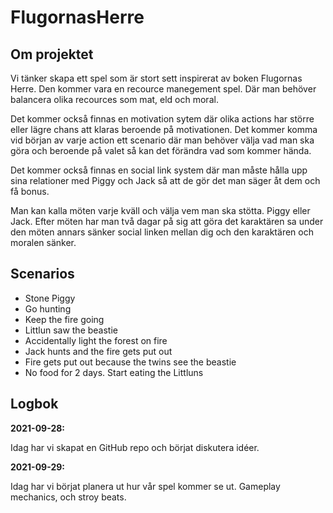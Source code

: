 # FlugornasHerre

## Om projektet

Vi tänker skapa ett spel som är stort sett inspirerat av boken Flugornas Herre.
Den kommer vara en recource manegement spel. Där man behöver balancera olika recources som mat, eld och moral.  

Det kommer också finnas en motivation sytem  där olika actions har större eller lägre chans att klaras beroende på motivationen. Det kommer komma vid början av varje action ett scenario där man behöver välja vad man ska göra och beroende på valet så kan det förändra vad som kommer hända.  

Det kommer också finnas en social link system där man måste hålla upp sina relationer med Piggy och Jack så att de gör det man säger åt dem och få bonus.

Man kan kalla möten varje kväll och välja vem man ska stötta. Piggy eller Jack.
Efter möten har man två dagar på sig att göra det karaktären sa under den möten annars sänker social linken mellan dig och den karaktären och moralen sänker. 

## Scenarios

- Stone Piggy
- Go hunting  
- Keep the fire going  
- Littlun saw the beastie
- Accidentally light the forest on fire
- Jack hunts and the fire gets put out
- Fire gets put out because the twins see the beastie
- No food for 2 days. Start eating the Littluns

## Logbok

__2021-09-28:__

Idag har vi skapat en GitHub repo och börjat diskutera idéer.

__2021-09-29:__

Idag har vi börjat planera ut hur vår spel kommer se ut. Gameplay mechanics, och stroy beats.
